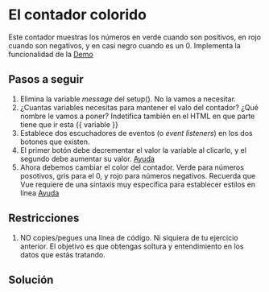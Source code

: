 # El contador colorido

Este contador muestras los números en verde cuando son positivos, en rojo cuando son negativos, y en casi negro cuando es un 0. Implementa la funcionalidad de la [Demo](https://js-beginners.github.io/counter-project/)

## Pasos a seguir

1. Elimina la variable _message_ del setup(). No la vamos a necesitar.
2. ¿Cuantas variables necesitas para mantener el valo del contador? ¿Qué nombre le vamos a poner? Indetifica también en el HTML en que parte tiene que ir esta {{ variable }}
3. Establece dos escuchadores de eventos (o _event listeners_) en los dos botones que existen.
4. El primer botón debe decrementar el valor la variable al clicarlo, y el segundo debe aumentar su valor. [Ayuda](https://vuejs.org/guide/essentials/event-handling.html#method-handlers)
5. Ahora debemos cambiar el color del contador. Verde para números posotivos, gris para el 0, y rojo para números negativos. Recuerda que Vue requiere de una sintaxis muy específica para establecer estilos en línea [Ayuda](https://vuejs.org/guide/essentials/class-and-style.html)

## Restricciones

1. NO copies/pegues una línea de código. Ni siquiera de tu ejercicio anterior. El objetivo es que obtengas soltura y entendimiento en los datos que estás tratando.

## Solución
